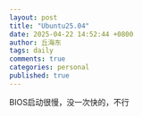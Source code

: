 ```yaml
---
layout: post
title: "Ubuntu25.04"
date: 2025-04-22 14:52:44 +0800
author: 丘海东 
tags: daily
comments: true
categories: personal
published: true
---
```

BIOS启动很慢，没一次快的，不行
